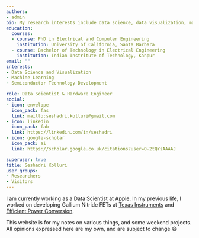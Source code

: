 ```yaml
---
authors:
- admin
bio: My research interests include data science, data visualization, machine learning, Gallium Nitride electronics, and semiconductor technology development.
education:
  courses:
  - course: PhD in Electrical and Computer Engineering
    institution: University of California, Santa Barbara
  - course: Bachelor of Technology in Electrical Engineering
    institution: Indian Instritute of Technology, Kanpur
email: ""
interests:
- Data Science and Visualization
- Machine Learning
- Semiconductor Technology Development

role: Data Scientist & Hardware Engineer
social:
- icon: envelope
  icon_pack: fas
  link: mailto:seshadri.kolluri@gmail.com
- icon: linkedin
  icon_pack: fab
  link: https://linkedin.com/in/seshadri
- icon: google-scholar
  icon_pack: ai
  link: https://scholar.google.co.uk/citations?user=O-2tQYsAAAAJ

superuser: true
title: Seshadri Kolluri
user_groups:
- Researchers
- Visitors
---
```


I am currently working as a Data Scientist at [Apple](https://apple.com). In my previous life, I worked on developing Gallium Nitride FETs at [Texas Instruments](https://ti.com) and [Efficient Power Conversion](https://epc-co.com/epc).

This website is for my notes on various things, and some weekend projects. All opinions expressed here are my own, and are subject to change :smile:
